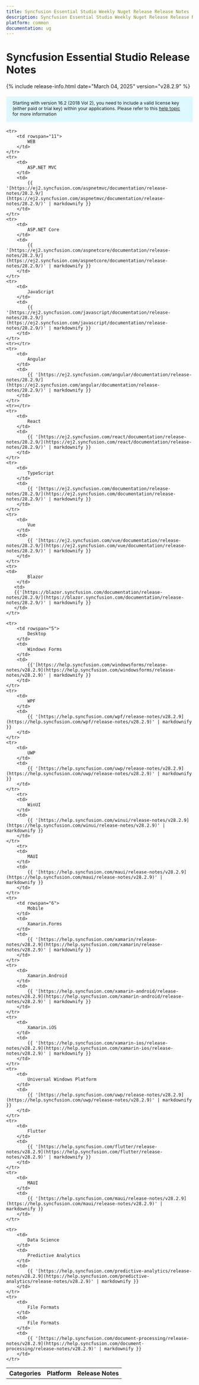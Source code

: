 ```yaml
---
title: Syncfusion Essential Studio Weekly Nuget Release Release Notes  
description: Syncfusion Essential Studio Weekly Nuget Release Release Notes  
platform: common
documentation: ug
---
```


# Syncfusion Essential Studio  Release Notes  

{% include release-info.html date="March 04, 2025"   version="v28.2.9" %} 

<style>
#license {
    font-size: .88em!important;
margin-top: 1.5em;     margin-bottom: 1.5em;
    background-color: #def8ff;
    padding: 10px 17px 14px;
}
</style>

<div id="license">
Starting with version 16.2 (2018 Vol 2), you need to include a valid license key (either paid or trial key) within your applications. 
Please refer to this <a href="/common/essential-studio/licensing/license-key">help topic</a> for more information 
</div>


<table>
    <tr>
        <th>Categories</th>
        <th>Platform</th>
        <th>Release Notes</th>
    </tr>
	
    <tr>
        <td rowspan="11">
            WEB 
        </td>
    </tr>
    <tr>
        <td>
            ASP.NET MVC
        </td>
        <td>
            {{ '[https://ej2.syncfusion.com/aspnetmvc/documentation/release-notes/28.2.9/](https://ej2.syncfusion.com/aspnetmvc/documentation/release-notes/28.2.9/)' | markdownify }}
        </td>
    </tr>
    <tr>
        <td>
            ASP.NET Core
        </td>
        <td>
            {{ '[https://ej2.syncfusion.com/aspnetcore/documentation/release-notes/28.2.9/](https://ej2.syncfusion.com/aspnetcore/documentation/release-notes/28.2.9/)' | markdownify }}
        </td>
    </tr>
    <tr>
        <td>
            JavaScript
        </td>
        <td>
            {{ '[https://ej2.syncfusion.com/javascript/documentation/release-notes/28.2.9/](https://ej2.syncfusion.com/javascript/documentation/release-notes/28.2.9/)' | markdownify }}
        </td>
    </tr>
    <tr></tr>
    <tr>
        <td>
            Angular
        </td>
        <td>
            {{ '[https://ej2.syncfusion.com/angular/documentation/release-notes/28.2.9/](https://ej2.syncfusion.com/angular/documentation/release-notes/28.2.9/)' | markdownify }}
        </td>
    </tr>
    <tr></tr>
    <tr>
        <td>
            React
        </td>
        <td>
            {{ '[https://ej2.syncfusion.com/react/documentation/release-notes/28.2.9/](https://ej2.syncfusion.com/react/documentation/release-notes/28.2.9/)' | markdownify }}
        </td>
    </tr>
    <tr>
        <td>
            TypeScript
        </td>
        <td>
            {{ '[https://ej2.syncfusion.com/documentation/release-notes/28.2.9/](https://ej2.syncfusion.com/documentation/release-notes/28.2.9/)' | markdownify }}
        </td>
    </tr>
    <tr>
        <td>
            Vue
        </td>
        <td>
            {{ '[https://ej2.syncfusion.com/vue/documentation/release-notes/28.2.9/](https://ej2.syncfusion.com/vue/documentation/release-notes/28.2.9/)' | markdownify }}
        </td>
    </tr>
    <tr>
	<td>
            Blazor
        </td>
       <td>
	   {{'[https://blazor.syncfusion.com/documentation/release-notes/28.2.9/](https://blazor.syncfusion.com/documentation/release-notes/28.2.9/)' | markdownify }}
       </td>
	</tr>
	
    <tr>
        <td rowspan="5">
            Desktop
        </td>
        <td>
            Windows Forms
        </td>
        <td>
            {{'[https://help.syncfusion.com/windowsforms/release-notes/v28.2.9](https://help.syncfusion.com/windowsforms/release-notes/v28.2.9)' | markdownify }}
        </td>
    </tr>
    <tr>
        <td>
            WPF
        </td>
        <td>
            {{ '[https://help.syncfusion.com/wpf/release-notes/v28.2.9](https://help.syncfusion.com/wpf/release-notes/v28.2.9)' | markdownify }}
        </td>
    </tr>
    <tr>
        <td>
            UWP
        </td>
        <td>
            {{ '[https://help.syncfusion.com/uwp/release-notes/v28.2.9](https://help.syncfusion.com/uwp/release-notes/v28.2.9)' | markdownify }}
        </td>
    </tr>
	    <tr>
        <td>
            WinUI
        </td>
        <td>
            {{ '[https://help.syncfusion.com/winui/release-notes/v28.2.9](https://help.syncfusion.com/winui/release-notes/v28.2.9)' | markdownify }}
        </td>
    </tr>
		<tr>
        <td>
            MAUI
        </td>
        <td>
            {{ '[https://help.syncfusion.com/maui/release-notes/v28.2.9](https://help.syncfusion.com/maui/release-notes/v28.2.9)' | markdownify }}
        </td>
    </tr>
    <tr>
        <td rowspan="6">
            Mobile
        </td>
        <td>
            Xamarin.Forms
        </td>
        <td>
            {{ '[https://help.syncfusion.com/xamarin/release-notes/v28.2.9](https://help.syncfusion.com/xamarin/release-notes/v28.2.9)' | markdownify }}
        </td>
    </tr>
    <tr>
        <td>
            Xamarin.Android
        </td>
        <td>
            {{ '[https://help.syncfusion.com/xamarin-android/release-notes/v28.2.9](https://help.syncfusion.com/xamarin-android/release-notes/v28.2.9)' | markdownify }}
        </td>
    </tr>
    <tr>
        <td>
            Xamarin.iOS
        </td>
        <td>
            {{ '[https://help.syncfusion.com/xamarin-ios/release-notes/v28.2.9](https://help.syncfusion.com/xamarin-ios/release-notes/v28.2.9)' | markdownify }}
        </td>
    </tr>
    <tr>
        <td>
            Universal Windows Platform
        </td>
        <td>
            {{ '[https://help.syncfusion.com/uwp/release-notes/v28.2.9](https://help.syncfusion.com/uwp/release-notes/v28.2.9)' | markdownify }}
        </td>
    </tr>
    <tr>
        <td>
            Flutter
        </td>
        <td>
            {{ '[https://help.syncfusion.com/flutter/release-notes/v28.2.9](https://help.syncfusion.com/flutter/release-notes/v28.2.9)' | markdownify }}
        </td>
    </tr>
    <tr>
        <td>
            MAUI
        </td>
        <td>
            {{ '[https://help.syncfusion.com/maui/release-notes/v28.2.9](https://help.syncfusion.com/maui/release-notes/v28.2.9)' | markdownify }}
        </td>
    </tr>
	
    <tr>
        <td>
            Data Science
        </td>
        <td>
            Predictive Analytics
        </td>
        <td>
            {{ '[https://help.syncfusion.com/predictive-analytics/release-notes/v28.2.9](https://help.syncfusion.com/predictive-analytics/release-notes/v28.2.9)' | markdownify }}
        </td>
    </tr>
    <tr>
        <td>
            File Formats
        </td>
        <td>
            File Formats
        </td>
        <td>
            {{ '[https://help.syncfusion.com/document-processing/release-notes/v28.2.9](https://help.syncfusion.com/document-processing/release-notes/v28.2.9)' | markdownify }}
        </td>
    </tr>
</table>